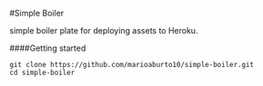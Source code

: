 #Simple Boiler

simple boiler plate for deploying assets to Heroku.

####Getting started

```shell
git clone https://github.com/marioaburto10/simple-boiler.git
cd simple-boiler
```